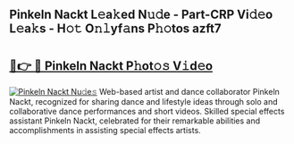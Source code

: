 ## Pinkeln Nackt L𝚎a𝚔ed N𝚞𝚍e - Part-CRP Vi𝚍𝚎o L𝚎a𝚔s - H𝚘𝚝 O𝚗𝚕yf𝚊ns P𝚑𝚘tos azft7

# <h2><a href="http://kf07gy.oniu.top/?m=Pinkeln+Nackt">🔗👉 🔴 Pinkeln Nackt P𝚑ot𝚘𝚜 V𝚒d𝚎o</a></h2>

[![Pinkeln Nackt Nu𝚍e𝚜](https://i.imgur.com/0qMVB7G.gif)](http://kf07gy.oniu.top/?m=Pinkeln+Nackt)
Web-based artist and dance collaborator Pinkeln Nackt, recognized for sharing dance and lifestyle ideas through solo and collaborative dance performances and short videos. Skilled special effects assistant Pinkeln Nackt, celebrated for their remarkable abilities and accomplishments in assisting special effects artists.  
